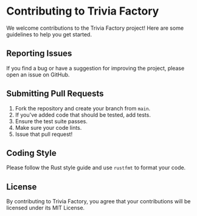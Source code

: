 # Contributing to Trivia Factory

We welcome contributions to the Trivia Factory project! Here are some guidelines to help you get started.

## Reporting Issues

If you find a bug or have a suggestion for improving the project, please open an issue on GitHub.

## Submitting Pull Requests

1. Fork the repository and create your branch from `main`.
2. If you've added code that should be tested, add tests.
3. Ensure the test suite passes.
4. Make sure your code lints.
5. Issue that pull request!

## Coding Style

Please follow the Rust style guide and use `rustfmt` to format your code.

## License

By contributing to Trivia Factory, you agree that your contributions will be licensed under its MIT License.
